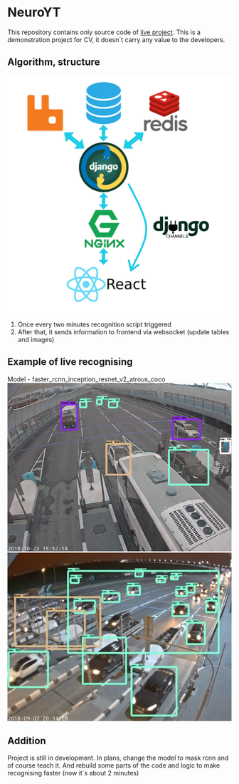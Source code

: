 # NeuroYT
This repository contains only source code of [live project](http://neuro.nulla.tech). This is a demonstration project for CV, it doesn`t carry any value to the developers. 

## Algorithm, structure
![](https://raw.githubusercontent.com/Tessarium/NeuroYT/master/ImagesForGitHub/archi.png)
1) Once every two minutes recognition script triggered
2) After that, it sends information to frontend via websocket (update tables and images)


## Example of live recognising
Model - faster_rcnn_inception_resnet_v2_atrous_coco
![](https://raw.githubusercontent.com/Tessarium/NeuroYT/master/ImagesForGitHub/1.jpg)
![](https://raw.githubusercontent.com/Tessarium/NeuroYT/master/ImagesForGitHub/2.jpg)

## Addition
Project is still in development. In plans, change the model to mask rcnn and of course teach it. And rebuild some parts of the code and logic to make recognising faster (now it`s about 2 minutes)
